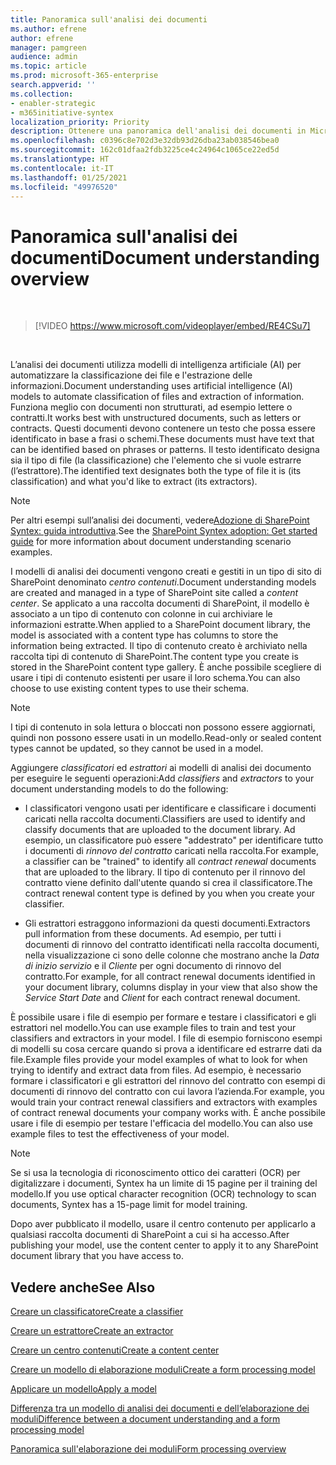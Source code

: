 ```yaml
---
title: Panoramica sull'analisi dei documenti
ms.author: efrene
author: efrene
manager: pamgreen
audience: admin
ms.topic: article
ms.prod: microsoft-365-enterprise
search.appverid: ''
ms.collection:
- enabler-strategic
- m365initiative-syntex
localization_priority: Priority
description: Ottenere una panoramica dell'analisi dei documenti in Microsoft SharePoint Syntex.
ms.openlocfilehash: c0396c8e702d3e32db93d26dba23ab038546bea0
ms.sourcegitcommit: 162c01dfaa2fdb3225ce4c24964c1065ce22ed5d
ms.translationtype: HT
ms.contentlocale: it-IT
ms.lasthandoff: 01/25/2021
ms.locfileid: "49976520"
---
```

# <a name="document-understanding-overview"></a><span data-ttu-id="c7724-103">Panoramica sull'analisi dei documenti</span><span class="sxs-lookup"><span data-stu-id="c7724-103">Document understanding overview</span></span>


</br>

> [!VIDEO https://www.microsoft.com/videoplayer/embed/RE4CSu7] 

</br>

<span data-ttu-id="c7724-104">L’analisi dei documenti utilizza modelli di intelligenza artificiale (AI) per automatizzare la classificazione dei file e l'estrazione delle informazioni.</span><span class="sxs-lookup"><span data-stu-id="c7724-104">Document understanding uses artificial intelligence (AI) models to automate classification of files and extraction of information.</span></span> <span data-ttu-id="c7724-105">Funziona meglio con documenti non strutturati, ad esempio lettere o contratti.</span><span class="sxs-lookup"><span data-stu-id="c7724-105">It works best with unstructured documents, such as letters or contracts.</span></span> <span data-ttu-id="c7724-106">Questi documenti devono contenere un testo che possa essere identificato in base a frasi o schemi.</span><span class="sxs-lookup"><span data-stu-id="c7724-106">These documents must have text that can be identified based on phrases or patterns.</span></span> <span data-ttu-id="c7724-107">Il testo identificato designa sia il tipo di file (la classificazione) che l'elemento che si vuole estrarre (l’estrattore).</span><span class="sxs-lookup"><span data-stu-id="c7724-107">The identified text designates both the type of file it is (its classification) and what you'd like to extract (its extractors).</span></span>

> [!NOTE]
> <span data-ttu-id="c7724-108">Per altri esempi sull’analisi dei documenti, vedere[Adozione di SharePoint Syntex: guida introduttiva](https://docs.microsoft.com/microsoft-365/contentunderstanding/adoption-getstarted#document-understanding-scenario-example).</span><span class="sxs-lookup"><span data-stu-id="c7724-108">See the [SharePoint Syntex adoption: Get started guide](https://docs.microsoft.com/microsoft-365/contentunderstanding/adoption-getstarted#document-understanding-scenario-example) for more information about document understanding scenario examples.</span></span>

<span data-ttu-id="c7724-109">I modelli di analisi dei documenti vengono creati e gestiti in un tipo di sito di SharePoint denominato *centro contenuti*.</span><span class="sxs-lookup"><span data-stu-id="c7724-109">Document understanding models are created and managed in a type of SharePoint site called a *content center*.</span></span> <span data-ttu-id="c7724-110">Se applicato a una raccolta documenti di SharePoint, il modello è associato a un tipo di contenuto con colonne in cui archiviare le informazioni estratte.</span><span class="sxs-lookup"><span data-stu-id="c7724-110">When applied to a SharePoint document library, the model is associated with a content type has columns to store the information being extracted.</span></span> <span data-ttu-id="c7724-111">Il tipo di contenuto creato è archiviato nella raccolta tipi di contenuto di SharePoint.</span><span class="sxs-lookup"><span data-stu-id="c7724-111">The content type you create is stored in the SharePoint content type gallery.</span></span> <span data-ttu-id="c7724-112">È anche possibile scegliere di usare i tipi di contenuto esistenti per usare il loro schema.</span><span class="sxs-lookup"><span data-stu-id="c7724-112">You can also choose to use existing content types to use their schema.</span></span>

> [!NOTE]
> <span data-ttu-id="c7724-113">I tipi di contenuto in sola lettura o bloccati non possono essere aggiornati, quindi non possono essere usati in un modello.</span><span class="sxs-lookup"><span data-stu-id="c7724-113">Read-only or sealed content types cannot be updated, so they cannot be used in a model.</span></span>

<span data-ttu-id="c7724-114">Aggiungere *classificatori* ed *estrattori* ai modelli di analisi dei documento per eseguire le seguenti operazioni:</span><span class="sxs-lookup"><span data-stu-id="c7724-114">Add *classifiers* and *extractors* to your document understanding models to do the following:</span></span> 

- <span data-ttu-id="c7724-115">I classificatori vengono usati per identificare e classificare i documenti caricati nella raccolta documenti.</span><span class="sxs-lookup"><span data-stu-id="c7724-115">Classifiers are used to identify and classify documents that are uploaded to the document library.</span></span> <span data-ttu-id="c7724-116">Ad esempio, un classificatore può essere "addestrato" per identificare tutto i documenti di *rinnovo del contratto* caricati nella raccolta.</span><span class="sxs-lookup"><span data-stu-id="c7724-116">For example, a classifier can be "trained" to identify all *contract renewal* documents that are uploaded to the library.</span></span> <span data-ttu-id="c7724-117">Il tipo di contenuto per il rinnovo del contratto viene definito dall'utente quando si crea il classificatore.</span><span class="sxs-lookup"><span data-stu-id="c7724-117">The contract renewal content type is defined by you when you create your classifier.</span></span>

- <span data-ttu-id="c7724-118">Gli estrattori estraggono informazioni da questi documenti.</span><span class="sxs-lookup"><span data-stu-id="c7724-118">Extractors pull information from these documents.</span></span> <span data-ttu-id="c7724-119">Ad esempio, per tutti i documenti di rinnovo del contratto identificati nella raccolta documenti, nella visualizzazione ci sono delle colonne che mostrano anche la *Data di inizio servizio* e il *Cliente* per ogni documento di rinnovo del contratto.</span><span class="sxs-lookup"><span data-stu-id="c7724-119">For example, for all contract renewal documents identified in your document library, columns display in your view that also show the *Service Start Date* and  *Client* for each contract renewal document.</span></span> 

<span data-ttu-id="c7724-120">È possibile usare i file di esempio per formare e testare i classificatori e gli estrattori nel modello.</span><span class="sxs-lookup"><span data-stu-id="c7724-120">You can use example files to train and test your classifiers and extractors in your model.</span></span> <span data-ttu-id="c7724-121">I file di esempio forniscono esempi di modelli su cosa cercare quando si prova a identificare ed estrarre dati da file.</span><span class="sxs-lookup"><span data-stu-id="c7724-121">Example files provide your model examples of what to look for when trying to identify and extract data from files.</span></span> <span data-ttu-id="c7724-122">Ad esempio, è necessario formare i classificatori e gli estrattori del rinnovo del contratto con esempi di documenti di rinnovo del contratto con cui lavora l’azienda.</span><span class="sxs-lookup"><span data-stu-id="c7724-122">For example, you would train your contract renewal classifiers and extractors with examples of contract renewal documents your company works with.</span></span> <span data-ttu-id="c7724-123">È anche possibile usare i file di esempio per testare l'efficacia del modello.</span><span class="sxs-lookup"><span data-stu-id="c7724-123">You can also use example files to test the effectiveness of your model.</span></span>

> [!NOTE]
> <span data-ttu-id="c7724-124">Se si usa la tecnologia di riconoscimento ottico dei caratteri (OCR) per digitalizzare i documenti, Syntex ha un limite di 15 pagine per il training del modello.</span><span class="sxs-lookup"><span data-stu-id="c7724-124">If you use optical character recognition (OCR) technology to scan documents, Syntex has a 15-page limit for model training.</span></span>

<span data-ttu-id="c7724-125">Dopo aver pubblicato il modello, usare il centro contenuto per applicarlo a qualsiasi raccolta documenti di SharePoint a cui si ha accesso.</span><span class="sxs-lookup"><span data-stu-id="c7724-125">After publishing your model, use the content center to apply it to any SharePoint document library that you have access to.</span></span>  

## <a name="see-also"></a><span data-ttu-id="c7724-126">Vedere anche</span><span class="sxs-lookup"><span data-stu-id="c7724-126">See Also</span></span>
[<span data-ttu-id="c7724-127">Creare un classificatore</span><span class="sxs-lookup"><span data-stu-id="c7724-127">Create a classifier</span></span>](create-a-classifier.md)

[<span data-ttu-id="c7724-128">Creare un estrattore</span><span class="sxs-lookup"><span data-stu-id="c7724-128">Create an extractor</span></span>](create-an-extractor.md)

[<span data-ttu-id="c7724-129">Creare un centro contenuti</span><span class="sxs-lookup"><span data-stu-id="c7724-129">Create a content center</span></span>](create-a-content-center.md)

[<span data-ttu-id="c7724-130">Creare un modello di elaborazione moduli</span><span class="sxs-lookup"><span data-stu-id="c7724-130">Create a form processing model</span></span>](create-a-form-processing-model.md)

[<span data-ttu-id="c7724-131">Applicare un modello</span><span class="sxs-lookup"><span data-stu-id="c7724-131">Apply a model</span></span>](apply-a-model.md)   

[<span data-ttu-id="c7724-132">Differenza tra un modello di analisi dei documenti e dell’elaborazione dei moduli</span><span class="sxs-lookup"><span data-stu-id="c7724-132">Difference between a document understanding and a form processing model</span></span>](difference-between-document-understanding-and-form-processing-model.md)
  
[<span data-ttu-id="c7724-133">Panoramica sull'elaborazione dei moduli</span><span class="sxs-lookup"><span data-stu-id="c7724-133">Form processing overview</span></span>](form-processing-overview.md)
